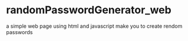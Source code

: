 # randomPasswordGenerator_web
 a simple web page using html and javascript make you to create rendom passwords
